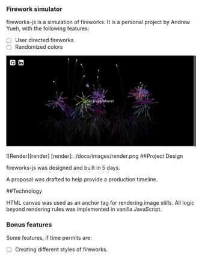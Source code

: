 ### Firework simulator

fireworks-js is a simulation of fireworks. It is a personal project by Andrew Yueh, with the following features:

- [ ] User directed fireworks
- [ ] Randomized colors

![Welcome][welcome]

[welcome]: ./docs/images/welcome.png

![Render][render]
[render]: ./docs/images/render.png
##Project Design

fireworks-js was designed and built in 5 days.

A proposal was drafted to help provide a production timeline.

##Technology

HTML canvas was used as an anchor tag for rendering image stills. All logic beyond rendering rules was implemented in vanilla JavaScript.

### Bonus features

Some features, if time permits are:

- [ ] Creating different styles of fireworks.
